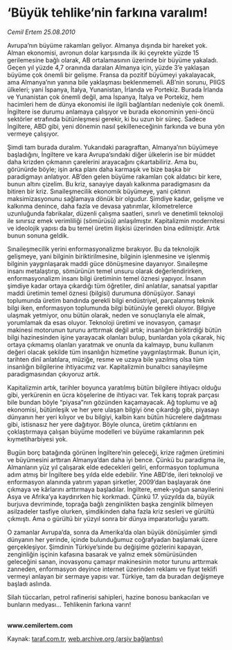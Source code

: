 # ‘Büyük tehlike’nin farkına varalım! 

*Cemil Ertem 25.08.2010*

<div class="yazi"><p>Avrupa’nın büyüme rakamları geliyor. Almanya dışında bir hareket yok. Alman ekonomisi, avronun dolar karşısında ilk iki çeyrekte yüzde 15 gerilemesine bağlı olarak, AB ortalamasının üzerinde bir büyüme yakaladı. Geçen yıl yüzde 4,7 oranında daralan Almanya için, yüzde 3’e yaklaşan büyüme çok önemli bir gelişme. Fransa da pozitif büyümeyi yakalayacak, ama Almanya’nın yanına bile yaklaşması beklenmemeli. AB’nin sorunu, PIIGS ülkeleri; yani İspanya, İtalya, Yunanistan, İrlanda ve Portekiz. Burada İrlanda ve Yunanistan çok önemli değil, ama İspanya, İtalya ve Portekiz, hem hacimleri hem de dünya ekonomisi ile ilgili bağlantıları nedeniyle çok önemli. İngiltere ise durumu anlamaya çalışıyor ve burada ekonominin yeni-öncü sektörler etrafında bütünleşmesi gerekir, ki bu uzun bir süreç. Sadece İngiltere, ABD gibi, yeni dönemin nasıl şekilleneceğinin farkında ve buna yön vermeye çalışıyor.</p>
<p>Şimdi tam burada duralım. Yukarıdaki paragraftan, Almanya’nın büyümeye başladığını, İngiltere ve kara Avrupa’sındaki diğer ülkelerin ise bir müddet daha krizden çıkmanın çarelerini arayacağını çıkartabiliriz. Ama bu, görünürde böyle; işin arka planı daha karmaşık ve bize başka bir paradigmayı anlatıyor. AB’den gelen büyüme rakamları çok aldatıcı bir kere, bunun altını çizelim. Bu kriz, sanayiye dayalı kalkınma paradigmasını da bitiren bir kriz. Sınaileşmecilik ekonomik büyümeye, yani çıktının maksimizasyonunu sağlamaya dönük bir olgudur. Şimdiye kadar, gelişme ve kalkınma denince, daha fazla ve devasa yatırımlar, kilometrelerce uzunluğunda fabrikalar, düzenli çalışma saatleri, sınırlı ve denetimli teknoloji ile sınırsız emek verimliliği (sömürüsü) anlaşılmıştır. Kapitalizmin modernitesi ve ideolojik yapısı da bu temel üretim ilişkisi üzerinden bina edilmiştir. Artık bunun sonuna geldik.</p>
<p>Sınaileşmecilik yerini enformasyonalizme bırakıyor. Bu da teknolojik gelişmeye, yani bilginin biriktirilmesine, bilginin işlenmesine ve işlenmiş bilginin yaygınlaşarak maddi güce dönüşmesine dayanıyor. Sınaileşme insanı metalaştırıp, sömürünün temel unsuru olarak değerlendirirken, enformasyonalizm insanı bilgi üretiminin temel öznesi yapıyor. İnsanın şimdiye kadar ortaya çıkardığı tüm öğretiler, dinî anlatılar, sanatsal yapıtlar maddi üretimin temel öznesi (bilgisi) durumuna dönüşüyor. Sanayi toplumunda üretim bandında gerekli bilgi endüstriyel, parçalanmış teknik bilgi iken, enformasyon toplumunda bilgi bütünüyle gerekli oluyor. Bilgiye ulaşmak yetmiyor, onu bütün olarak, neden ve sonuçlarıyla ele almak, yorumlamak da esas oluyor. Teknoloji üretimi ve inovasyon, çamaşır makinesi motorunun turunu arttırmak değil artık; insanlığın biriktirdiği bütün bilgi hazinesinden işine yarayacak olanları bulup, bunlardan yola çıkarak, hiç ortaya çıkmamış olanları yaratmak ve onunla da kalmayıp, bunu kullanım değeri olacak şekilde tüm insanlığın hizmetine yaygınlaştırmak. Bunun için, tarihten dinî anlatılara, müziğe, resme ve uzaya bile yazılmış olsa tüm insanlığın bilgilerine ihtiyacımız var. Kapitalizmin bunaltıcı sanayileşme paradigmasından çıkıyoruz artık. </p>
<p>Kapitalizmin artık, tarihler boyunca yaratılmış bütün bilgilere ihtiyacı olduğu gibi, yerkürenin en ücra köşelerine de ihtiyacı var. Tek karış toprak parçası bile bundan böyle “piyasa”nın gözünden kaçamayacak. Ağ toplumu ve ağ ekonomisi, bütünleşik ve her yere ulaşan bilgiyi öne çıkardığı gibi, piyasayı dünyanın her yeri kılıyor ve bu bilgiyi, kalbin kanı bütün hücrelere dağıtması gibi, istisnasız her yere dağıtıyor. Böyle olunca, üretim çıktılarını en çoklaştırmaya çalışan büyüme modelleri ve büyüme rakamlarının pek kıymetiharbiyesi yok.</p>
<p>Bugün borç batağında görünen İngiltere’nin geleceği, krize rağmen üretimini ve büyümesini arttıran Almanya’dan daha iyi bence. Çünkü bu paradigma ile, Almanların yüz yıl çalışarak elde edecekleri geliri, enformasyon toplumuna adım atmış bir İngiltere beş yılda elde edebilir. Yine ABD’de, ileri teknoloji ve enformasyon alanında yatırım yapan şirketler, 2009’dan başlayarak öne çıkmaya ve kârlarını arttırmaya başladılar. İngiltere, emek-yoğun sanayilerini Asya ve Afrika’ya kaydırırken hiç korkmadı. Çünkü 17. yüzyılda da, büyük burjuva devriminde, toprağa bağlı zenginlikten başka zenginlik bilmeyen asilzadeler tasfiye olurken, şimdikinden daha fazla kriz sesleri ve gürültü çıkmıştı. Ama o gürültü bir yüzyıl sonra bir dünya imparatorluğu yarattı.</p>
<p>O zamanlar Avrupa’da, sonra da Amerika’da olan büyük dönüşümler şimdi dünyanın her yerinde, içinde bulunduğumuz coğrafyadan başlamak üzere gerçekleşiyor. Şimdinin Türkiye’sinde bu değişime gözlerini kapayan, zenginliğin işçinin kafasına basarak ve yalnız emek sömürüsünden geleceğini sanan, inovasyonu çamaşır makinesinin motor turunu arttırmak zanneden, enformasyon deyince internet üzerinden reklamı ve fiyat teklifi vermeyi anlayan bir sermaye yapısı var. Türkiye, tam da buradan değişmeye başladı aslında.</p>
<p>Silah tüccarları, petrol rafinerisi sahipleri, hazine bonosu bankacıları ve bunların medyası… Tehlikenin farkına varın!</p>
<p><b><br/>www.cemilertem.com</b></p></div>

Kaynak: [taraf.com.tr](http://www.taraf.com.tr:80/cemil-ertem/makale-buyuk-tehlike-nin-farkina-varalim.htm), [web.archive.org (arşiv bağlantısı)](http://web.archive.org/web/20100827000034/http://www.taraf.com.tr:80/cemil-ertem/makale-buyuk-tehlike-nin-farkina-varalim.htm)
